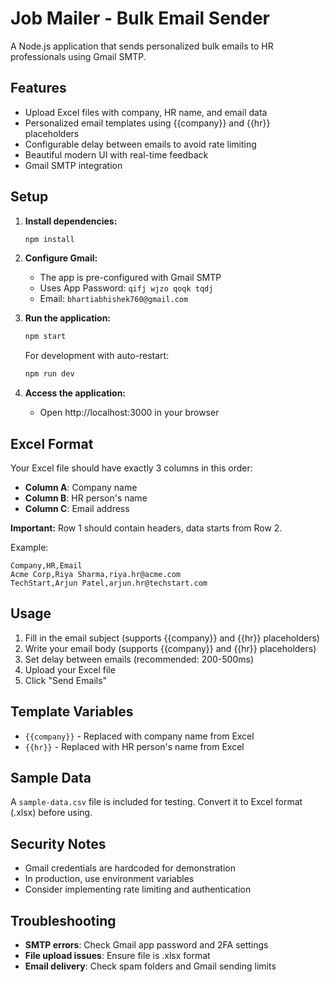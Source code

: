 # Job Mailer - Bulk Email Sender

A Node.js application that sends personalized bulk emails to HR professionals using Gmail SMTP.

## Features

- Upload Excel files with company, HR name, and email data
- Personalized email templates using {{company}} and {{hr}} placeholders
- Configurable delay between emails to avoid rate limiting
- Beautiful modern UI with real-time feedback
- Gmail SMTP integration

## Setup

1. **Install dependencies:**
   ```bash
   npm install
   ```

2. **Configure Gmail:**
   - The app is pre-configured with Gmail SMTP
   - Uses App Password: `qifj wjzo qoqk tqdj`
   - Email: `bhartiabhishek760@gmail.com`

3. **Run the application:**
   ```bash
   npm start
   ```
   
   For development with auto-restart:
   ```bash
   npm run dev
   ```

4. **Access the application:**
   - Open http://localhost:3000 in your browser

## Excel Format

Your Excel file should have exactly 3 columns in this order:
- **Column A**: Company name
- **Column B**: HR person's name  
- **Column C**: Email address

**Important:** Row 1 should contain headers, data starts from Row 2.

Example:
```
Company,HR,Email
Acme Corp,Riya Sharma,riya.hr@acme.com
TechStart,Arjun Patel,arjun.hr@techstart.com
```

## Usage

1. Fill in the email subject (supports {{company}} and {{hr}} placeholders)
2. Write your email body (supports {{company}} and {{hr}} placeholders)
3. Set delay between emails (recommended: 200-500ms)
4. Upload your Excel file
5. Click "Send Emails"

## Template Variables

- `{{company}}` - Replaced with company name from Excel
- `{{hr}}` - Replaced with HR person's name from Excel

## Sample Data

A `sample-data.csv` file is included for testing. Convert it to Excel format (.xlsx) before using.

## Security Notes

- Gmail credentials are hardcoded for demonstration
- In production, use environment variables
- Consider implementing rate limiting and authentication

## Troubleshooting

- **SMTP errors**: Check Gmail app password and 2FA settings
- **File upload issues**: Ensure file is .xlsx format
- **Email delivery**: Check spam folders and Gmail sending limits
